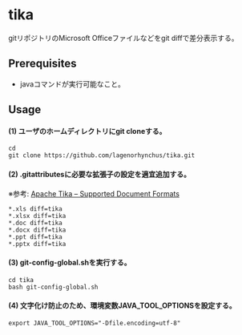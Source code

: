 tika
====

gitリポジトリのMicrosoft Officeファイルなどをgit diffで差分表示する。

## Prerequisites
- javaコマンドが実行可能なこと。

## Usage
#### (1) ユーザのホームディレクトリにgit cloneする。

```console
cd
git clone https://github.com/lagenorhynchus/tika.git
```

#### (2) .gitattributesに必要な拡張子の設定を適宜追加する。
※参考: [Apache Tika – Supported Document Formats](https://tika.apache.org/1.11/formats.html)

```
*.xls diff=tika
*.xlsx diff=tika
*.doc diff=tika
*.docx diff=tika
*.ppt diff=tika
*.pptx diff=tika
```

#### (3) git-config-global.shを実行する。

```console
cd tika
bash git-config-global.sh
```

#### (4) 文字化け防止のため、環境変数JAVA_TOOL_OPTIONSを設定する。

```console
export JAVA_TOOL_OPTIONS="-Dfile.encoding=utf-8"
```
